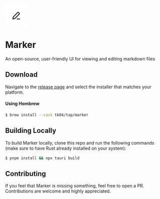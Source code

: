 <div>
  <img src="/public/icon.png" width="70"/>
  <h1>Marker</h1>
  <p>An open-source, user-friendly UI for viewing and editing markdown files</p>
</div>

## Download

Navigate to the [release page](https://github.com/tk04/Marker/releases) and select the installer that matches your platform.

#### Using Hombrew
```bash
$ brew install --cask tk04/tap/marker
```

## Building Locally

To build Marker locally, clone this repo and run the following commands (make sure to have Rust already installed on your system):

```sh
$ pnpm install && npx tauri build
```

## Contributing

If you feel that Marker is missing something, feel free to open a PR. Contributions are welcome and highly appreciated.
